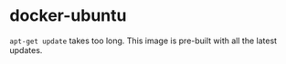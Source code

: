 # docker-ubuntu

`apt-get update` takes too long. This image is pre-built with all the latest updates.
